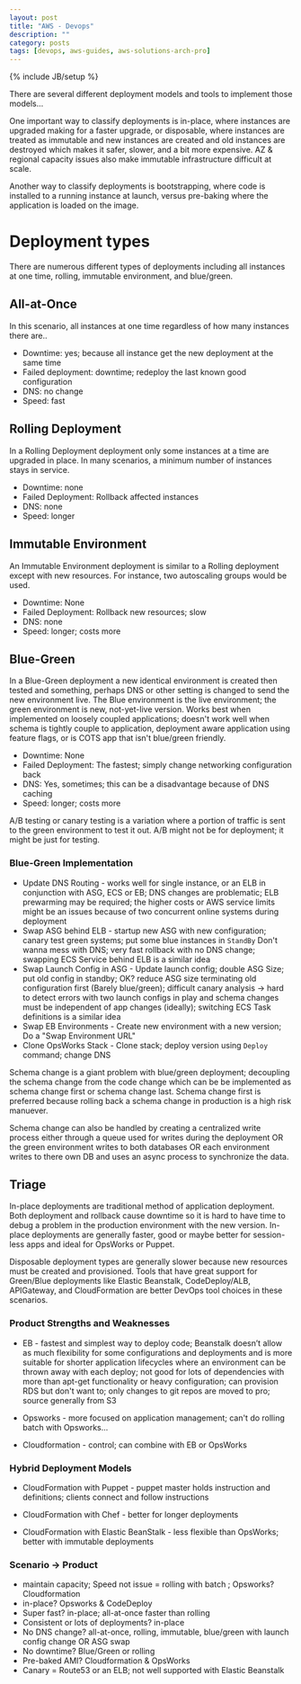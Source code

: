 ```yaml
---
layout: post
title: "AWS - Devops"
description: ""
category: posts
tags: [devops, aws-guides, aws-solutions-arch-pro]
---
```

{% include JB/setup %}

There are several different deployment models and tools to implement those models... 

One important way to classify deployments is in-place, where instances are upgraded making for a faster upgrade, or disposable, where instances are treated as immutable and new instances are created and old instances are destroyed which makes it safer, slower, and a bit more expensive. AZ &amp; regional capacity issues also make immutable infrastructure difficult at scale.

Another way to classify deployments is bootstrapping, where code is installed to a running instance at launch, versus pre-baking where the application is loaded on the image. 

# Deployment types
There are numerous different types of deployments including all instances at one time, rolling, immutable environment, and blue/green. 

## All-at-Once
In this scenario, all instances at one time regardless of how many instances there are..
* Downtime: yes; because all instance get the new deployment at the same time
* Failed deployment: downtime; redeploy the last known good configuration
* DNS: no change
* Speed: fast

## Rolling Deployment
In a Rolling Deployment deployment only some instances at a time are upgraded in place. In many scenarios, a minimum number of instances stays in service.
* Downtime: none
* Failed Deployment: Rollback affected instances
* DNS: none
* Speed: longer

## Immutable Environment
An Immutable Environment deployment is similar to a Rolling deployment except with new resources. For instance, two autoscaling groups would be used.
* Downtime: None
* Failed Deployment: Rollback new resources; slow
* DNS: none
* Speed: longer; costs more

## Blue-Green
In a Blue-Green deployment a new identical environment is created then tested and something, perhaps DNS or other setting is changed to send the new environment live. The Blue environment is the live environment; the green environment is new, not-yet-live version. Works best when implemented on loosely coupled applications; doesn't work well when schema is tightly couple to application, deployment aware application using feature flags, or is COTS app that isn't blue/green friendly.
* Downtime: None
* Failed Deployment: The fastest; simply change networking configuration back
* DNS: Yes, sometimes; this can be a disadvantage because of DNS caching
* Speed: longer; costs more

A/B testing or canary testing is a variation where a portion of traffic is sent to the green environment to test it out. A/B might not be for deployment; it might be just for testing. 

### Blue-Green Implementation
* Update DNS Routing - works well for single instance, or an ELB in conjunction with ASG, ECS or EB; DNS changes are problematic; ELB prewarming may be required; the higher costs or AWS service limits might be an issues because of two concurrent online systems during deployment
* Swap ASG behind ELB - startup new ASG with new configuration; canary test green systems; put some blue instances in `StandBy` Don't wanna mess with DNS; very fast rollback with no DNS change; swapping ECS Service behind ELB is a similar idea
* Swap Launch Config in ASG - Update launch config; double ASG Size; put old config in standby; OK? reduce ASG size terminating old configuration first (Barely blue/green); difficult canary analysis -> hard to detect errors with two launch configs in play and schema changes must be independent of app changes (ideally); switching ECS Task definitions is a similar idea
* Swap EB Environments - Create new environment with a new version; Do a "Swap Environment URL"
* Clone OpsWorks Stack - Clone stack; deploy version using `Deploy` command; change DNS

Schema change is a giant problem with blue/green deployment; decoupling the schema change from the code change which can be be implemented as schema change first or schema change last. Schema change first is preferred because rolling back a schema change in production is a high risk manuever. 

Schema change can also be handled by creating a centralized write process either through a queue used for writes during the deployment OR the green environment writes to both databases OR each environment writes to there own DB and uses an async process to synchronize the data.

## Triage
In-place deployments are traditional method of application deployment. Both deployment and rollback cause downtime so it is hard to have time to debug a problem in the production environment with the new version. In-place deployments are generally faster, good or maybe better for session-less apps and ideal for OpsWorks or Puppet. 

Disposable deployment types are generally slower because new resources must be created and provisioned. Tools that have great support for Green/Blue deployments like Elastic Beanstalk, CodeDeploy/ALB, APIGateway, and CloudFormation are better DevOps tool choices in these scenarios.

### Product Strengths and Weaknesses
* EB - fastest and simplest way to deploy code; Beanstalk doesn’t allow as much flexibility for some configurations and deployments and is more suitable for shorter application lifecycles where an environment can be thrown away with each deploy; not good for lots of dependencies with more than apt-get functionality or heavy configuration; can provision RDS but don't want to; only changes to git repos are moved to pro; source generally from S3

* Opsworks - more focused on application management; can't do rolling batch with Opsworks...

* Cloudformation - control; can combine with EB or OpsWorks

### Hybrid Deployment Models
* CloudFormation with Puppet - puppet master holds instruction and definitions; clients connect and follow instructions

* CloudFormation with Chef - better for longer deployments

* CloudFormation with Elastic BeanStalk - less flexible than OpsWorks; better with immutable deployments

### Scenario -> Product
- maintain capacity; Speed not issue = rolling with batch ; Opsworks? Cloudformation
- in-place? Opsworks &amp; CodeDeploy
- Super fast? in-place; all-at-once faster than rolling
- Consistent or lots of deployments? in-place
- No DNS change? all-at-once, rolling, immutable, blue/green with launch config change OR ASG swap
- No downtime? Blue/Green or rolling
- Pre-baked AMI? Cloudformation &amp; OpsWorks
- Canary = Route53 or an ELB; not well supported with Elastic Beanstalk



